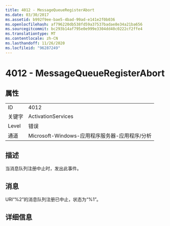 ```yaml
---
title: 4012 - MessageQueueRegisterAbort
ms.date: 03/30/2017
ms.assetid: b992f9ee-bae5-4bad-99ad-e141e2f0b036
ms.openlocfilehash: af796220db538fd59a37537badae8e34a21ba656
ms.sourcegitcommit: bc293b14af795e0e999e3304dd40c0222cf2ffe4
ms.translationtype: MT
ms.contentlocale: zh-CN
ms.lasthandoff: 11/26/2020
ms.locfileid: "96287249"
---
```

# <a name="4012---messagequeueregisterabort"></a>4012 - MessageQueueRegisterAbort

## <a name="properties"></a>属性  
  
|||  
|-|-|  
|ID|4012|  
|关键字|ActivationServices|  
|Level|错误|  
|通道|Microsoft-Windows-应用程序服务器-应用程序/分析|  
  
## <a name="description"></a>描述  

 当消息队列注册中止时，发出此事件。  
  
## <a name="message"></a>消息  

 URI“%2”的消息队列注册已中止，状态为“%1”。  
  
## <a name="details"></a>详细信息
